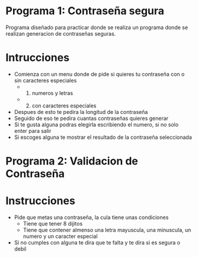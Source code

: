 # Programa 1: Contraseña segura
Programa diseñado para practicar donde se realiza un programa donde se realizan generacion de contraseñas seguras.

# Intrucciones
- Comienza con un menu donde de pide si quieres tu contraseña con o sin caracteres especiales 
    - 1. numeros y letras 
    - 2. con caracteres especiales
- Despues de esto te pedira la longitud de la contraseña 
- Seguido de eso te pedira cuantas contraseñas quieres generar
- Si te gusta alguna podras elegirla escribiendo el numero, si no solo enter para salir
- Si escoges alguna te mostrar el resultado de la contraseña seleccionada

# Programa 2: Validacion de Contraseña

# Instrucciones
- Pide que metas una contraseña, la cula tiene unas condiciones
    - Tiene que tener 8 dijitos
    - Tiene que contener almenso una letra mayuscula, una minuscula, un numero y un caracter especial
- Si no cumples con alguna te dira que te falta y te dira si es segura o debil
